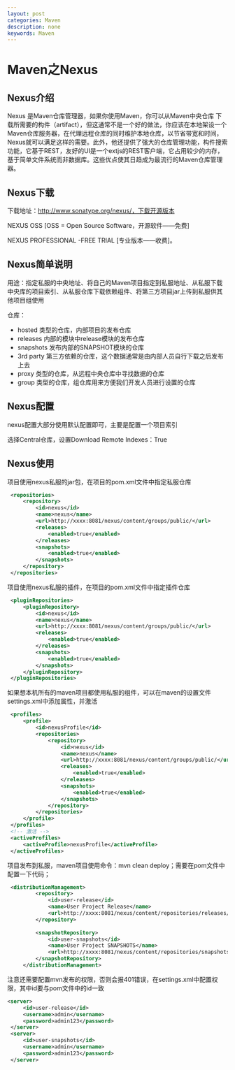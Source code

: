 ```yaml
---
layout: post
categories: Maven
description: none
keywords: Maven
---
```

# Maven之Nexus

## Nexus介绍
Nexus 是Maven仓库管理器，如果你使用Maven，你可以从Maven中央仓库 下载所需要的构件（artifact），但这通常不是一个好的做法，你应该在本地架设一个Maven仓库服务器，在代理远程仓库的同时维护本地仓库，以节省带宽和时间，Nexus就可以满足这样的需要。此外，他还提供了强大的仓库管理功能，构件搜索功能，它基于REST，友好的UI是一个extjs的REST客户端，它占用较少的内存，基于简单文件系统而非数据库。这些优点使其日趋成为最流行的Maven仓库管理器。

## Nexus下载

下载地址：http://www.sonatype.org/nexus/，下载开源版本

NEXUS OSS [OSS = Open Source Software，开源软件——免费]

NEXUS PROFESSIONAL -FREE TRIAL [专业版本——收费]。

## Nexus简单说明
用途：指定私服的中央地址、将自己的Maven项目指定到私服地址、从私服下载中央库的项目索引、从私服仓库下载依赖组件、将第三方项目jar上传到私服供其他项目组使用

仓库：
- hosted   类型的仓库，内部项目的发布仓库
- releases 内部的模块中release模块的发布仓库
- snapshots 发布内部的SNAPSHOT模块的仓库
- 3rd party 第三方依赖的仓库，这个数据通常是由内部人员自行下载之后发布上去
- proxy   类型的仓库，从远程中央仓库中寻找数据的仓库
- group   类型的仓库，组仓库用来方便我们开发人员进行设置的仓库


## Nexus配置
nexus配置大部分使用默认配置即可，主要是配置一个项目索引

选择Central仓库，设置Download Remote Indexes：True

## Nexus使用
项目使用nexus私服的jar包，在项目的pom.xml文件中指定私服仓库
```xml
 <repositories>
     <repository>
         <id>nexus</id>
         <name>nexus</name>
         <url>http://xxxx:8081/nexus/content/groups/public/</url>
         <releases>
             <enabled>true</enabled>
         </releases>
         <snapshots>
             <enabled>true</enabled>
         </snapshots>
     </repository>
 </repositories>
```

项目使用nexus私服的插件，在项目的pom.xml文件中指定插件仓库
```xml
 <pluginRepositories>
     <pluginRepository>
         <id>nexus</id>
         <name>nexus</name>
         <url>http://xxxx:8081/nexus/content/groups/public/</url>
         <releases>
             <enabled>true</enabled>
         </releases>
         <snapshots>
             <enabled>true</enabled>
         </snapshots>
     </pluginRepository>
 </pluginRepositories>
```

如果想本机所有的maven项目都使用私服的组件，可以在maven的设置文件settings.xml中添加属性，并激活
```xml
 <profiles>
     <profile>
         <id>nexusProfile</id>
         <repositories>
             <repository>
                 <id>nexus</id>
                 <name>nexus</name>
                 <url>http://xxxx:8081/nexus/content/groups/public/</url>
                 <releases>
                     <enabled>true</enabled>
                 </releases>
                 <snapshots>
                     <enabled>true</enabled>
                 </snapshots>
             </repository>
         </repositories>
     </profile>
 </profiles>
 <!-- 激活 -->
 <activeProfiles>
     <activeProfile>nexusProfile</activeProfile>
 </activeProfiles>
```

项目发布到私服，maven项目使用命令：mvn clean deploy；需要在pom文件中配置一下代码；
```xml
 <distributionManagement>
         <repository>
             <id>user-release</id>
             <name>User Project Release</name>
             <url>http://xxxx:8081/nexus/content/repositories/releases/</url>
         </repository>
 
         <snapshotRepository>
             <id>user-snapshots</id>
             <name>User Project SNAPSHOTS</name>
             <url>http://xxxx:8081/nexus/content/repositories/snapshots/</url>
         </snapshotRepository>
     </distributionManagement>
```

注意还需要配置mvn发布的权限，否则会报401错误，在settings.xml中配置权限，其中id要与pom文件中的id一致
```xml
<server>
     <id>user-release</id>
     <username>admin</username>
     <password>admin123</password>
 </server>
 <server>
     <id>user-snapshots</id>
     <username>admin</username>
     <password>admin123</password>
 </server>
```




